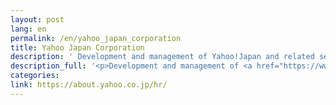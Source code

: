 ```yaml
---
layout: post
lang: en
permalink: /en/yahoo_japan_corporation
title: Yahoo Japan Corporation
description: ' Development and management of Yahoo!Japan and related services, including Yahoo!Shopping, Yahoo!Auctions. From Oct. 2020, unlimited remote working has begun. '
description_full: '<p>Development and management of <a href="https://www.yahoo.co.jp/">Yahoo!Japan</a> and related services, including <a href="https://shopping.yahoo.co.jp/">Yahoo!Shopping</a>, <a href="https://auctions.yahoo.co.jp/">Yahoo!Auctions</a>. <a href="https://about.yahoo.co.jp/pr/release/2020/07/15a/">From Oct. 2020, unlimited remote working has begun.</a></p>'
categories: 
link: https://about.yahoo.co.jp/hr/
---
```

